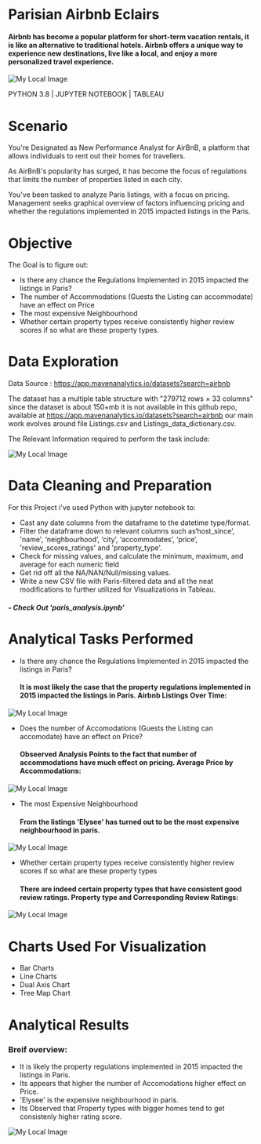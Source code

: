
# Parisian Airbnb Eclairs

#### Airbnb has become a popular platform for short-term vacation rentals, it is like an alternative to traditional hotels. Airbnb offers a unique way to experience new destinations, live like a local, and enjoy a more personalized travel experience.



![My Local Image](tableau_&_python_imgs/social.jp2)

PYTHON 3.8 | JUPYTER NOTEBOOK | TABLEAU

# Scenario

You're Designated as New Performance Analyst for AirBnB, a platform that allows individuals to rent out their homes for travellers.

As AirBnB's popularity has surged, it has become the focus of regulations that limits the number of properties listed in each city.

You've been tasked to analyze Paris listings, with a focus on pricing. Management seeks graphical overview of factors influencing pricing and whether the regulations implemented in 2015 impacted listings in the Paris.

# Objective

The Goal is to figure out:

- Is there any chance the Regulations Implemented in 2015 impacted the listings in Paris?
- The number of Accommodations (Guests the Listing can accommodate) have an effect on Price
- The most expensive Neighbourhood
- Whether certain property types receive consistently higher review scores if so what are these property types.

# Data Exploration

Data Source : https://app.mavenanalytics.io/datasets?search=airbnb

The dataset has a multiple table structure with "279712 rows × 33 columns" since the dataset is about 150+mb it is not available in this github repo, available at https://app.mavenanalytics.io/datasets?search=airbnb  our main work evolves around file Listings.csv and Listings_data_dictionary.csv.

The Relevant Information required to perform the task include:

![My Local Image](tableau_&_python_imgs/snap1.png)

# Data Cleaning and Preparation

For this Project i've used Python with jupyter notebook to:

- Cast any date columns from the dataframe to the datetime type/format.
- Filter the dataframe down to relevant columns such as‘host_since’, 'name', ‘neighbourhood’, ‘city’, ‘accommodates’, ‘price’, 'review_scores_ratings' and 'property_type'.
- Check for missing values, and calculate the minimum, maximum, and average for each numeric field
- Get rid off all the NA/NAN/Null/missing values.
- Write a new CSV file with Paris-filtered data and all the neat modifications to further utilized for Visualizations in Tableau.

##### - Check Out 'paris_analysis.ipynb'

# Analytical Tasks Performed

- Is there any chance the Regulations Implemented in 2015 impacted the listings in Paris?
  #### It is most likely the case that the property regulations implemented in 2015 impacted the listings in Paris. Airbnb Listings Over Time:

![My Local Image](tableau_&_python_imgs/main.png)
  
- Does the number of Accomodations (Guests the Listing can accomodate) have an effect on Price?
  #### Obseerved Analysis Points to the fact that number of accommodations have much effect on pricing. Average Price by Accommodations:

![My Local Image](tableau_&_python_imgs/3.png)

- The most Expensive Neighbourhood
  #### From the listings 'Elysee' has turned out to be the most expensive neighbourhood in paris.

![My Local Image](tableau_&_python_imgs/2.png)

- Whether certain property types receive consistently higher review scores if so what are these property types
  #### There are indeed certain property types that have consistent good review ratings. Property type and Corresponding Review Ratings:

![My Local Image](tableau_&_python_imgs/4.png)

# Charts Used For Visualization

- Bar Charts
- Line Charts
- Dual Axis Chart
- Tree Map Chart

# Analytical Results

### Breif overview:

- It is likely the property regulations implemented in 2015 impacted the listings in Paris.
- Its appears that higher the number of Accomodations higher effect on Price.
- 'Elysee' is the expensive neighbourhood in paris.
- Its Observed that Property types with bigger homes tend to get consistenly higher rating score.



![My Local Image](tableau_&_python_imgs/work_img.png)








